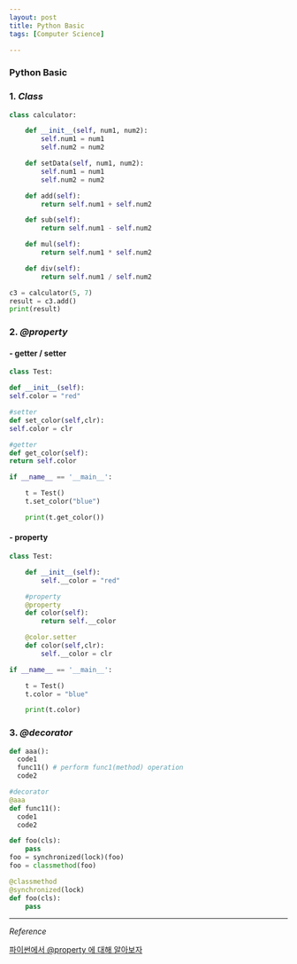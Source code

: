 ```yaml
---
layout: post
title: Python Basic
tags: [Computer Science]

---
```


### Python Basic

### 1. *Class*

```python
class calculator:

    def __init__(self, num1, num2):
        self.num1 = num1
        self.num2 = num2

    def setData(self, num1, num2):
        self.num1 = num1
        self.num2 = num2

    def add(self):
        return self.num1 + self.num2

    def sub(self):
        return self.num1 - self.num2

    def mul(self):
        return self.num1 * self.num2

    def div(self):
        return self.num1 / self.num2
```

```python
c3 = calculator(5, 7)
result = c3.add()
print(result)
```

### 2. *@property*

#### - getter / setter

```python
class Test:

def __init__(self):
self.color = "red"

#setter
def set_color(self,clr):
self.color = clr

#getter
def get_color(self):
return self.color

if __name__ == '__main__':

    t = Test()
    t.set_color("blue")

    print(t.get_color())
```

#### - property

```python
class Test:

    def __init__(self):
        self.__color = "red"

    #property
    @property
    def color(self):
        return self.__color

    @color.setter
    def color(self,clr):
        self.__color = clr

if __name__ == '__main__':

    t = Test()
    t.color = "blue"

    print(t.color)
```


### 3. *@decorator*

```python
def aaa():
  code1
  func11() # perform func1(method) operation
  code2

#decorator
@aaa
def func11():
  code1
  code2
```

```python
def foo(cls):
    pass
foo = synchronized(lock)(foo)
foo = classmethod(foo)
```

```python
@classmethod
@synchronized(lock)
def foo(cls):
    pass
```


***

*Reference*

[파이썬에서 @property 에 대해 알아보자](http://hamait.tistory.com/827)
